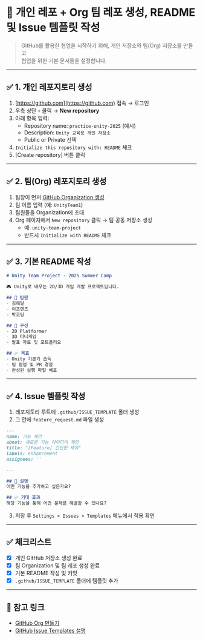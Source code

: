 # 📁 개인 레포 + Org 팀 레포 생성, README 및 Issue 템플릿 작성

> GitHub를 활용한 협업을 시작하기 위해, 개인 저장소와 팀(Org) 저장소를 만들고  
> 협업을 위한 기본 문서들을 설정합니다.

---

## ✅ 1. 개인 레포지토리 생성

1. [https://github.com](https://github.com) 접속 → 로그인
2. 우측 상단 `+` 클릭 → **New repository**
3. 아래 항목 입력:
   - Repository name: `practice-unity-2025` (예시)
   - Description: `Unity 교육용 개인 저장소`
   - Public or Private 선택
4. `Initialize this repository with: README` 체크
5. [Create repository] 버튼 클릭

---

## ✅ 2. 팀(Org) 레포지토리 생성

1. 팀장이 먼저 [GitHub Organization 생성](https://github.com/organizations/new)
2. 팀 이름 입력 (예: `UnityTeam1`)
3. 팀원들을 Organization에 초대
4. Org 페이지에서 `New repository` 클릭 → 팀 공동 저장소 생성
   - 예: `unity-team-project`
   - 반드시 `Initialize with README` 체크

---

## ✅ 3. 기본 README 작성

```markdown
# Unity Team Project - 2025 Summer Camp

🎮 Unity로 배우는 2D/3D 게임 개발 프로젝트입니다.

## 📌 팀원
- 김해달
- 이프렌즈
- 박코딩

## 📂 구성
- 2D Platformer
- 3D 미니게임
- 발표 자료 및 포트폴리오

## ✅ 목표
- Unity 기본기 습득
- 팀 협업 및 PR 경험
- 완성된 실행 파일 배포
```

---

## ✅ 4. Issue 템플릿 작성

1. 레포지토리 루트에 `.github/ISSUE_TEMPLATE` 폴더 생성
2. 그 안에 `feature_request.md` 파일 생성

```markdown
---
name: 기능 제안
about: 새로운 기능 아이디어 제안
title: "[Feature] 간단한 제목"
labels: enhancement
assignees: ''

---

## 📌 설명
어떤 기능을 추가하고 싶은가요?

## ✅ 기대 효과
해당 기능을 통해 어떤 문제를 해결할 수 있나요?
```

3. 저장 후 `Settings > Issues > Templates` 메뉴에서 적용 확인

---

## ✅ 체크리스트

- [x] 개인 GitHub 저장소 생성 완료
- [x] 팀 Organization 및 팀 레포 생성 완료
- [x] 기본 README 작성 및 커밋
- [x] `.github/ISSUE_TEMPLATE` 폴더에 템플릿 추가

---

## 📎 참고 링크

- [GitHub Org 만들기](https://github.com/organizations/new)
- [GitHub Issue Templates 설명](https://docs.github.com/ko/communities/using-templates-to-encourage-useful-issues-and-pull-requests/configuring-issue-templates-for-your-repository)
